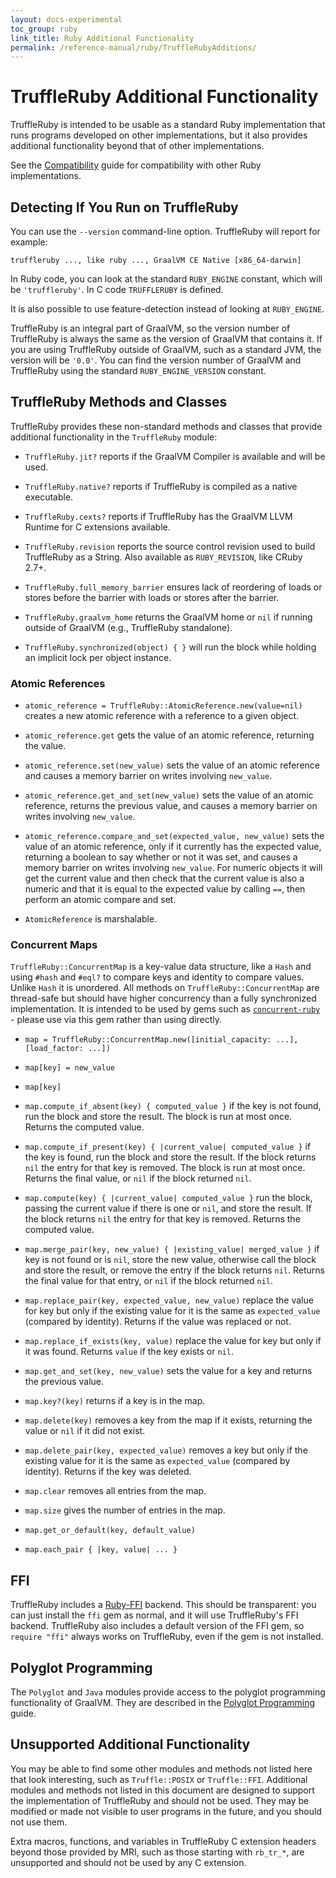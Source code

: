 ```yaml
---
layout: docs-experimental
toc_group: ruby
link_title: Ruby Additional Functionality
permalink: /reference-manual/ruby/TruffleRubyAdditions/
---
```

# TruffleRuby Additional Functionality

TruffleRuby is intended to be usable as a standard Ruby implementation that runs programs developed on other implementations, but it also provides additional functionality beyond that of other implementations.

See the [Compatibility](compatibility.md) guide for compatibility with other Ruby implementations.

## Detecting If You Run on TruffleRuby

You can use the `--version` command-line option. TruffleRuby will report for example:
```shell
truffleruby ..., like ruby ..., GraalVM CE Native [x86_64-darwin]
```

In Ruby code, you can look at the standard `RUBY_ENGINE` constant, which will be `'truffleruby'`.
In C code `TRUFFLERUBY` is defined.

It is also possible to use feature-detection instead of looking at `RUBY_ENGINE`.

TruffleRuby is an integral part of GraalVM, so the version number of TruffleRuby is always the same as the version of GraalVM that contains it.
If you are using TruffleRuby outside of GraalVM, such as a standard JVM, the version will be `'0.0'`.
You can find the version number of GraalVM and TruffleRuby using the standard `RUBY_ENGINE_VERSION` constant.

## TruffleRuby Methods and Classes

TruffleRuby provides these non-standard methods and classes that provide additional functionality in the `TruffleRuby` module:

* `TruffleRuby.jit?` reports if the GraalVM Compiler is available and will be used.

* `TruffleRuby.native?` reports if TruffleRuby is compiled as a native executable.

* `TruffleRuby.cexts?` reports if TruffleRuby has the GraalVM LLVM Runtime for C extensions available.

* `TruffleRuby.revision` reports the source control revision used to build TruffleRuby as a String. Also available as `RUBY_REVISION`, like CRuby 2.7+.

* `TruffleRuby.full_memory_barrier` ensures lack of reordering of loads or stores before the barrier with loads or stores after the barrier.

* `TruffleRuby.graalvm_home` returns the GraalVM home or `nil` if running outside of GraalVM (e.g., TruffleRuby standalone).

* `TruffleRuby.synchronized(object) { }` will run the block while holding an implicit lock per object instance.

### Atomic References

* `atomic_reference = TruffleRuby::AtomicReference.new(value=nil)` creates a new atomic reference with a reference to a given object.

* `atomic_reference.get` gets the value of an atomic reference, returning the value.

* `atomic_reference.set(new_value)` sets the value of an atomic reference and causes a memory barrier on writes involving `new_value`.

* `atomic_reference.get_and_set(new_value)` sets the value of an atomic reference, returns the previous value, and causes a memory barrier on writes involving `new_value`.

* `atomic_reference.compare_and_set(expected_value, new_value)` sets the value of an atomic reference, only if it currently has the expected value, returning a boolean to say whether or not it was set, and causes a memory barrier on writes involving `new_value`. For numeric objects it will get the current value and then check that the current value is also a numeric and that it is equal to the expected value by calling `==`, then perform an atomic compare and set.

* `AtomicReference` is marshalable.

### Concurrent Maps

`TruffleRuby::ConcurrentMap` is a key-value data structure, like a `Hash` and using `#hash` and `#eql?` to compare keys and identity to compare values. Unlike `Hash` it is unordered. All methods on `TruffleRuby::ConcurrentMap` are thread-safe but should have higher concurrency than a fully synchronized implementation. It is intended to be used by gems such as [`concurrent-ruby`](https://github.com/ruby-concurrency/concurrent-ruby) - please use via this gem rather than using directly.

* `map = TruffleRuby::ConcurrentMap.new([initial_capacity: ...], [load_factor: ...])`

* `map[key] = new_value`

* `map[key]`

* `map.compute_if_absent(key) { computed_value }` if the key is not found, run the block and store the result. The block is run at most once. Returns the computed value.

* `map.compute_if_present(key) { |current_value| computed_value }` if the key is found, run the block and store the result. If the block returns `nil` the entry for that key is removed. The block is run at most once. Returns the final value, or `nil` if the block returned `nil`.

* `map.compute(key) { |current_value| computed_value }` run the block, passing the current value if there is one or `nil`, and store the result. If the block returns `nil` the entry for that key is removed. Returns the computed value.

* `map.merge_pair(key, new_value) { |existing_value| merged_value }` if key is not found or is `nil`, store the new value, otherwise call the block and store the result, or remove the entry if the block returns `nil`. Returns the final value for that entry, or `nil` if the block returned `nil`.

* `map.replace_pair(key, expected_value, new_value)` replace the value for key but only if the existing value for it is the same as `expected_value` (compared by identity). Returns if the value was replaced or not.

* `map.replace_if_exists(key, value)` replace the value for key but only if it was found. Returns `value` if the key exists or `nil`.

* `map.get_and_set(key, new_value)` sets the value for a key and returns the previous value.

* `map.key?(key)` returns if a key is in the map.

* `map.delete(key)` removes a key from the map if it exists, returning the value or `nil` if it did not exist.

* `map.delete_pair(key, expected_value)` removes a key but only if the existing value for it is the same as `expected_value` (compared by identity). Returns if the key was deleted.

* `map.clear` removes all entries from the map.

* `map.size` gives the number of entries in the map.

* `map.get_or_default(key, default_value)`

* `map.each_pair { |key, value| ... }`

## FFI

TruffleRuby includes a [Ruby-FFI](https://github.com/ffi/ffi) backend. This should be transparent: you can just install the `ffi` gem as normal, and it will use TruffleRuby's FFI backend. TruffleRuby also includes a default version of the FFI gem, so `require "ffi"` always works on TruffleRuby, even if the gem is not installed.

## Polyglot Programming

The `Polyglot` and `Java` modules provide access to the polyglot programming functionality of GraalVM.
They are described in the [Polyglot Programming](polyglot.md) guide.

## Unsupported Additional Functionality

You may be able to find some other modules and methods not listed here that look interesting, such as `Truffle::POSIX` or `Truffle::FFI`.
Additional modules and methods not listed in this document are designed to support the implementation of TruffleRuby and should not be used. They may be modified or made not visible to user programs in the future, and you should not use them.

Extra macros, functions, and variables in TruffleRuby C extension headers beyond those provided by MRI, such as those starting with `rb_tr_*`, are unsupported and should not be used by any C extension.
